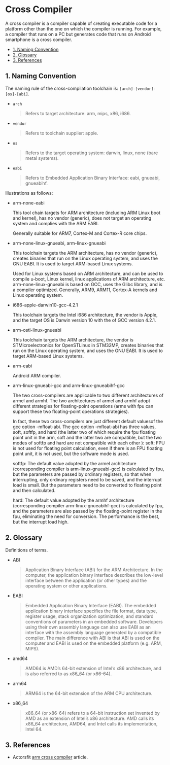 # Cross Compiler

A cross compiler is a compiler capable of creating executable code for a platform other than the one on which the compiler is running. For example, a compiler that runs on a PC but generates code that runs on Android smartphone is a cross compiler.

- [1. Naming Convention](#1-naming-convention)
- [2. Glossary](#2-glossary)
- [3. References](#3-references)

## 1. Naming Convention

The naming rule of the cross-compilation toolchain is: `[arch]-[vendor]-[os]-[abi]`.

- `arch`
  > Refers to target architecture: arm, mips, x86, i686.

- `vendor`
  > Refers to toolchain supplier: apple.

- `os`
  > Refers to the target operating system: darwin, linux, none (bare metal systems).

- `eabi`
  > Refers to Embedded Application Binary Interface: eabi, gnueabi, gnueabihf.

Illustrations as follows:

- arm-none-eabi

  This tool chain targets for ARM architecture (including ARM Linux boot and kernel), has no vendor (generic), does not target an operating system and complies with the ARM EABI.
  
  Generally suitable for ARM7, Cortex-M and Cortex-R core chips.

- arm-none-linux-gnueabi, arm-linux-gnueabi

  This toolchain targets the ARM architecture, has no vendor (generic), creates binaries that run on the Linux operating system, and uses the GNU EABI. It is used to target ARM-based Linux systems.

  Used for Linux systems based on ARM architecture, and can be used to compile u-boot, Linux kernel, linux applications of ARM architecture, etc. arm-none-linux-gnueabi is based on GCC, uses the Glibc library, and is a compiler optimized. Generally, ARM9, ARM11, Cortex-A kernels and Linux operating system.

- i686-apple-darwin10-gcc-4.2.1

  This toolchain targets the Intel i686 architecture, the vendor is Apple, and the target OS is Darwin version 10 with the  of GCC version 4.2.1.

- arm-ostl-linux-gnueabi

  This toolchain targets the ARM architecture, the vendor is STMicroelectronics for OpenSTLinux in STM32MP, creates binaries that run on the Linux operating system, and uses the GNU EABI. It is used to target ARM-based Linux systems.

- arm-eabi

  Android  ARM compiler.

- arm-linux-gnueabi-gcc and arm-linux-gnueabihf-gcc

  The two cross-compilers are applicable to two different architectures of armel and armhf. The two architectures of armel and armhf adopt different strategies for floating-point operations (arms with fpu can support these two floating-point operations strategies).

  In fact, these two cross-compilers are just different default values ​​of the gcc option -mfloat-abi. The gcc option -mfloat-abi has three values, soft, softfp, and hard (the latter two of which require the fpu floating point unit in the arm, soft and the latter two are compatible, but the two modes of softfp and hard are not compatible with each other ): soft: FPU is not used for floating point calculation, even if there is an FPU floating point unit, it is not used, but the software mode is used.

  softfp: The default value adopted by the armel architecture (corresponding compiler is arm-linux-gnueabi-gcc) is calculated by fpu, but the parameters are passed by ordinary registers, so that when interrupting, only ordinary registers need to be saved, and the interrupt load is small. But the parameters need to be converted to floating point and then calculated.

  hard: The default value adopted by the armhf architecture (corresponding compiler arm-linux-gnueabihf-gcc) is calculated by fpu, and the parameters are also passed by the floating-point register in the fpu, eliminating the need for conversion. The performance is the best, but the interrupt load high.

## 2. Glossary

Definitions of terms.

- ABI
  > Application Binary Interface (ABI) for the ARM Architecture. In the computer, the application binary interface describes the low-level interface between the application (or other types) and the operating system or other applications.

- EABI
  > Embedded Application Binary Interface (EABI). The embedded application binary interface specifies the file format, data type, register usage, stack organization optimization, and standard conventions of parameters in an embedded software. Developers using their own assembly language can also use EABI as an interface with the assembly language generated by a compatible compiler. The main difference with ABI is that ABI is used on the computer and EABI is used on the embedded platform (e.g. ARM, MIPS).

- amd64
  > AMD64 is AMD’s 64-bit extension of Intel’s x86 architecture, and is also referred to as x86_64 (or x86-64).

- arm64
  > ARM64 is the 64-bit extension of the ARM CPU architecture.

- x86_64
  > x86_64 (or x86-64) refers to a 64-bit instruction set invented by AMD as an extension of Intel’s x86 architecture. AMD calls its x86_64 architecture, AMD64, and Intel calls its implementation, Intel 64.

## 3. References

- Actorsfit [arm cross compiler](https://blog.actorsfit.com/a?ID=01700-1ce8edc2-d16c-4135-9abc-fd37ff641c25) article.
